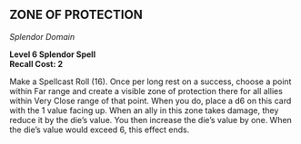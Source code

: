 ## ZONE OF PROTECTION  
_Splendor Domain_

**Level 6 Splendor Spell**  
**Recall Cost: 2**  

Make a Spellcast Roll (16). Once per long rest on a success, choose a point within Far range and create a visible zone of protection there for all allies within Very Close range of that point. When you do, place a d6 on this card with the 1 value facing up. When an ally in this zone takes damage, they reduce it by the die’s value. You then increase the die’s value by one. When the die’s value would exceed 6, this effect ends.

